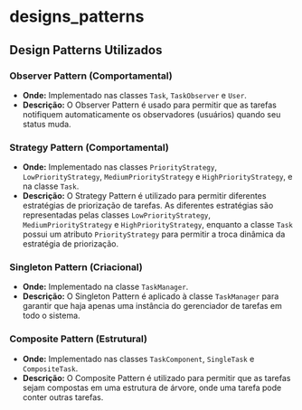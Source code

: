 ﻿# designs_patterns


## Design Patterns Utilizados

### Observer Pattern (Comportamental)

- **Onde:** Implementado nas classes `Task`, `TaskObserver` e `User`.
- **Descrição:** O Observer Pattern é usado para permitir que as tarefas notifiquem automaticamente os observadores (usuários) quando seu status muda.

### Strategy Pattern (Comportamental)

- **Onde:** Implementado nas classes `PriorityStrategy`, `LowPriorityStrategy`, `MediumPriorityStrategy` e `HighPriorityStrategy`, e na classe `Task`.
- **Descrição:** O Strategy Pattern é utilizado para permitir diferentes estratégias de priorização de tarefas. As diferentes estratégias são representadas pelas classes `LowPriorityStrategy`, `MediumPriorityStrategy` e `HighPriorityStrategy`, enquanto a classe `Task` possui um atributo `PriorityStrategy` para permitir a troca dinâmica da estratégia de priorização.

### Singleton Pattern (Criacional)

- **Onde:** Implementado na classe `TaskManager`.
- **Descrição:** O Singleton Pattern é aplicado à classe `TaskManager` para garantir que haja apenas uma instância do gerenciador de tarefas em todo o sistema.

### Composite Pattern (Estrutural)

- **Onde:** Implementado nas classes `TaskComponent`, `SingleTask` e `CompositeTask`.
- **Descrição:** O Composite Pattern é utilizado para permitir que as tarefas sejam compostas em uma estrutura de árvore, onde uma tarefa pode conter outras tarefas.

